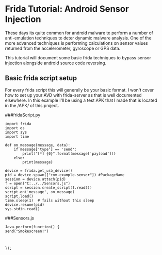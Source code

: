 # Frida Tutorial: Android Sensor Injection

These days its quite common for android malware to perform a number of anti-emulation techniques to deter dynamic malware analysis. One of the more advanced techniques is performing calculations on sensor values returned from the accelerometer, gyroscope or GPS data. 

This tutorial will document some basic frida techniques to bypass sensor injection alongside android source code reversing. 




## Basic frida script setup

For every frida script this will generally be your basic format. I won't cover how to set up your AVD with frida-server as that is well documented elsewhere. In this example I'll be using a test APK that I made that is located in the /APK/ of this project. 

###fridaScript.py
```
import frida
import os
import sys
import time

def on_message(message, data):
    if message['type'] == 'send':
        print("[*] {0}".format(message['payload']))
    else:
        print(message)

device = frida.get_usb_device()
pid = device.spawn(["com.example.sensor"]) #PackageName
session = device.attach(pid)
f = open("C:../../Sensors.js")
script = session.create_script(f.read())
script.on('message', on_message)
script.load()
time.sleep(1)  # fails without this sleep
device.resume(pid)
sys.stdin.read()
```


###Sensors.js
```
Java.perform(function() {
send("Smokescreen!")



});


```
